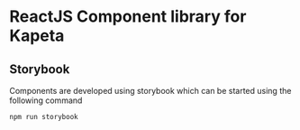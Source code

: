 # ReactJS Component library for Kapeta

## Storybook

Components are developed using storybook which can be started using the following command

```
npm run storybook
```

